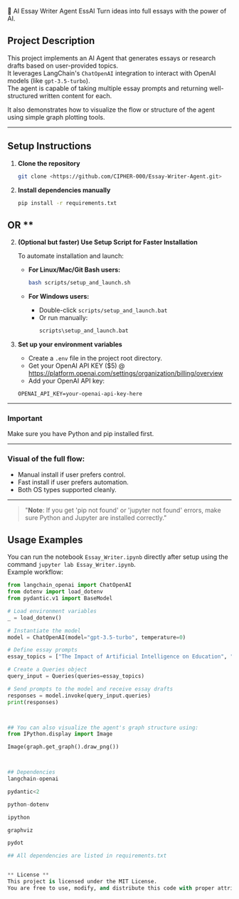 📄 AI Essay Writer Agent EssAI
Turn ideas into full essays with the power of AI.

## Project Description
This project implements an AI Agent that generates essays or research drafts based on user-provided topics.  
It leverages LangChain's `ChatOpenAI` integration to interact with OpenAI models (like `gpt-3.5-turbo`).  
The agent is capable of taking multiple essay prompts and returning well-structured written content for each.

It also demonstrates how to visualize the flow or structure of the agent using simple graph plotting tools.

---

## Setup Instructions

1. **Clone the repository**

    ```bash
    git clone <https://github.com/CIPHER-000/Essay-Writer-Agent.git>
    ```

2. **Install dependencies manually**
    
    ```bash
    pip install -r requirements.txt
    ```

## OR **

2. **(Optional but faster) Use Setup Script for Faster Installation**

    To automate installation and launch:

    - **For Linux/Mac/Git Bash users:**
      ```bash
      bash scripts/setup_and_launch.sh
      ```

    - **For Windows users:**
      - Double-click `scripts/setup_and_launch.bat`
      - Or run manually:
        ```bash
        scripts\setup_and_launch.bat
        ```

3. **Set up your environment variables**

    - Create a `.env` file in the project root directory.
    - Get your OpenAI API KEY ($5) @ <https://platform.openai.com/settings/organization/billing/overview>
    - Add your OpenAI API key:
    
    ```
    OPENAI_API_KEY=your-openai-api-key-here
    ```


---


### **Important**
Make sure you have Python and pip installed first.

---

### Visual of the full flow:

- Manual install if user prefers control.
- Fast install if user prefers automation.
- Both OS types supported cleanly.

---


> "**Note**: If you get 'pip not found' or 'jupyter not found' errors, make sure Python and Jupyter are installed correctly."  


## Usage Examples

You can run the notebook `Essay_Writer.ipynb` directly after setup using the command `jupyter lab Essay_Writer.ipynb`.  
Example workflow:

```python
from langchain_openai import ChatOpenAI
from dotenv import load_dotenv
from pydantic.v1 import BaseModel

# Load environment variables
_ = load_dotenv()

# Instantiate the model
model = ChatOpenAI(model="gpt-3.5-turbo", temperature=0)

# Define essay prompts
essay_topics = ["The Impact of Artificial Intelligence on Education", "Climate Change and Its Global Effects"]

# Create a Queries object
query_input = Queries(queries=essay_topics)

# Send prompts to the model and receive essay drafts
responses = model.invoke(query_input.queries)
print(responses)



## You can also visualize the agent's graph structure using:
from IPython.display import Image

Image(graph.get_graph().draw_png())



## Dependencies
langchain-openai

pydantic<2

python-dotenv

ipython

graphviz

pydot

## All dependencies are listed in requirements.txt


** License **
This project is licensed under the MIT License.
You are free to use, modify, and distribute this code with proper attribution.
